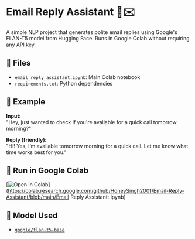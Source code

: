 # Email Reply Assistant 🤖✉️

A simple NLP project that generates polite email replies using Google's FLAN-T5 model from Hugging Face. Runs in Google Colab without requiring any API key.

## 📂 Files
- `email_reply_assistant.ipynb`: Main Colab notebook
- `requirements.txt`: Python dependencies

## 🧪 Example
**Input:**  
"Hey, just wanted to check if you're available for a quick call tomorrow morning?"

**Reply (friendly):**  
"Hi! Yes, I’m available tomorrow morning for a quick call. Let me know what time works best for you."

## 🚀 Run in Google Colab
[![Open in Colab](https://colab.research.google.com/assets/colab-badge.svg)](https://colab.research.google.com/github/HoneySingh2001/Email-Reply-Assistant/blob/main/Email Reply Assistant:.ipynb)

## 🔗 Model Used
- [`google/flan-t5-base`](https://huggingface.co/google/flan-t5-base)
